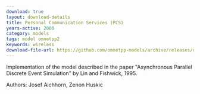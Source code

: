 ```yaml
---
download: true
layout: download-details
title: Personal Communication Services (PCS)
years-active: 2000
category: models
tags: model omnetpp2
keywords: wireless
download-file-url: https://github.com/omnetpp-models/archive/releases/download/archive/PCS-1.0-src.tgz
---
```


Implementation of the model described in the paper "Asynchronous Parallel
Discrete Event Simulation" by Lin and Fishwick, 1995.

Authors: Josef Aichhorn, Zenon Huskic
